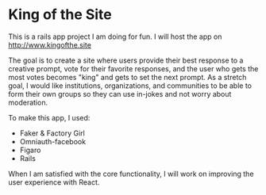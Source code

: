 # King of the Site

This is a rails app project I am doing for fun. I will host the app on
http://www.kingofthe.site

The goal is to create a site where users provide their best response to a
creative prompt, vote for their favorite responses, and the user who gets the
most votes becomes "king" and gets to set the next prompt. As a stretch goal, I
would like institutions, organizations, and communities to be able to form their
own groups so they can use in-jokes and not worry about moderation.

To make this app, I used:

* Faker & Factory Girl
* Omniauth-facebook
* Figaro
* Rails

When I am satisfied with the core functionality, I will work on improving the
user experience with React.
